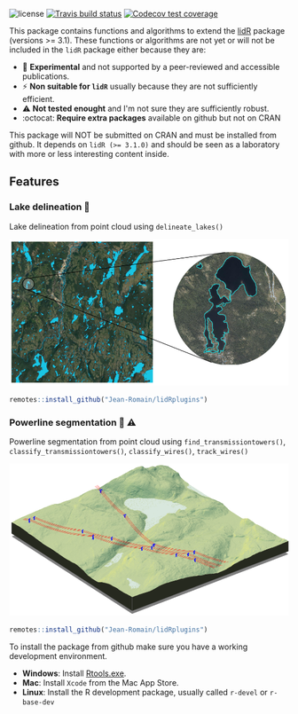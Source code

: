 ![license](https://img.shields.io/badge/Licence-GPL--3-blue.svg) 
[![Travis build status](https://travis-ci.org/Jean-Romain/lidRplugins.svg?branch=master)](https://travis-ci.com/Jean-Romain/lidRplugins)
[![Codecov test coverage](https://codecov.io/gh/Jean-Romain/lidRplugins/branch/master/graph/badge.svg)](https://codecov.io/gh/Jean-Romain/lidRplugins?branch=master)

This package contains functions and algorithms to extend the [lidR](https://github.com/Jean-Romain/lidR) package (versions >= 3.1). These functions or algorithms are not yet or will not be included in the `lidR` package either because they are:

- :microscope: **Experimental** and not supported by a peer-reviewed and accessible publications.
- :zap: **Non suitable for `lidR`**  usually because they are not sufficiently efficient. 
- :warning: **Not tested enought** and I'm not sure they are sufficiently robust.
- :octocat: **Require extra packages** available on github but not on CRAN

This package will NOT be submitted on CRAN and must be installed from github. It depends on `lidR (>= 3.1.0)` and should be seen as a laboratory with more or less interesting content inside.  

## Features

### Lake delineation :microscope:

Lake delineation from point cloud using `delineate_lakes()`

<img src="./.img/lakes.png" width="800px"/>

 
```r
remotes::install_github("Jean-Romain/lidRplugins")
```

### Powerline segmentation :microscope: :warning:

Powerline segmentation from point cloud using `find_transmissiontowers()`, `classify_transmissiontowers()`, `classify_wires()`, `track_wires()`

<img src="./.img/powerlines.png" width="650px"/>

 
```r
remotes::install_github("Jean-Romain/lidRplugins")
```


To install the package from github make sure you have a working development environment.

* **Windows**: Install [Rtools.exe](https://cran.r-project.org/bin/windows/Rtools/).  
* **Mac**: Install `Xcode` from the Mac App Store.
* **Linux**: Install the R development package, usually called `r-devel` or `r-base-dev`
